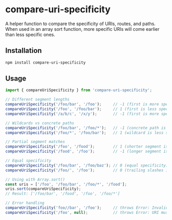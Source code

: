 # compare-uri-specificity

A helper function to compare the specificity of URIs, routes, and paths. When used in an array sort function, more specific URIs will come earlier than less specific ones.

## Installation

```bash
npm install compare-uri-specificity
```

## Usage

```ts
import { compareUriSpecificity } from 'compare-uri-specificity';

// Different segment lengths
compareUriSpecificity('/foo/bar', '/foo');     // -1 (first is more specific)
compareUriSpecificity('/foo', '/foo/bar');     // 1 (first is less specific)
compareUriSpecificity('/a/b/c', '/x/y');       // -1 (first is more specific)

// Wildcards vs concrete paths
compareUriSpecificity('/foo/bar', '/foo/*');   // -1 (concrete path is more specific)
compareUriSpecificity('/foo/*', '/foo/bar');   // 1 (wildcard is less specific)

// Partial segment matches
compareUriSpecificity('/foo', '/food');        // 1 (shorter segment is less specific)
compareUriSpecificity('/food', '/foo');        // -1 (longer segment is more specific)

// Equal specificity
compareUriSpecificity('/foo/bar', '/foo/baz'); // 0 (equal specificity)
compareUriSpecificity('/foo/', '/foo');        // 0 (trailing slashes ignored)

// Using with Array.sort()
const uris = ['/foo', '/foo/bar', '/foo/*', '/food'];
uris.sort(compareUriSpecificity);
// Result: ['/foo/bar', '/food', '/foo', '/foo/*']

// Error handling
compareUriSpecificity('foo//bar', '/foo');     // throws Error: Invalid URI format
compareUriSpecificity('/foo', null);           // throws Error: URI must be a string
```
